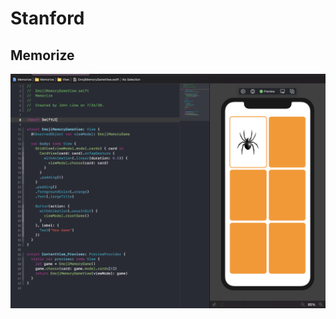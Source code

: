 # Stanford

## Memorize

<img src="CS193p/Memorize/Docs/Memorize.png"
     alt="Memorize App"
     style="float: left; margin-right: 10px;" />
